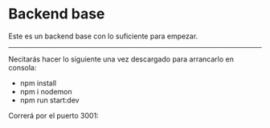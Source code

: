 # Backend base

Este es un backend base con lo suficiente para empezar.

---

Necitarás hacer lo siguiente una vez descargado para arrancarlo en consola:

- npm install
- npm i nodemon
- npm run start:dev

Correrá por el puerto 3001:

